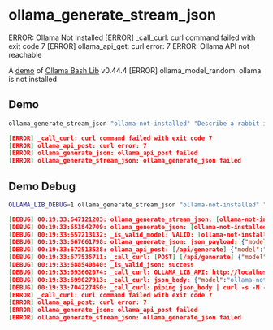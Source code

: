 # ollama_generate_stream_json
ERROR: Ollama Not Installed
[ERROR] _call_curl: curl command failed with exit code 7
[ERROR] ollama_api_get: curl error: 7
ERROR: Ollama API not reachable

A [demo](../README.md#demos) of [Ollama Bash Lib](https://github.com/attogram/ollama-bash-lib) v0.44.4
[ERROR] ollama_model_random: ollama is not installed

## Demo

```bash
ollama_generate_stream_json "ollama-not-installed" "Describe a rabbit in 3 words"

```
```json
[ERROR] _call_curl: curl command failed with exit code 7
[ERROR] ollama_api_post: curl error: 7
[ERROR] ollama_generate_json: ollama_api_post failed
[ERROR] ollama_generate_stream_json: ollama_generate_json failed
```

## Demo Debug

```bash
OLLAMA_LIB_DEBUG=1 ollama_generate_stream_json "ollama-not-installed" "Describe a rabbit in 3 words"

```
```json
[DEBUG] 00:19:33:647121203: ollama_generate_stream_json: [ollama-not-installed] [Describe a rabbit in 3 words]
[DEBUG] 00:19:33:651842709: ollama_generate_json: [ollama-not-installed] [Describe a rabbit in 3 words]
[DEBUG] 00:19:33:657213132: _is_valid_model: VALID: [ollama-not-installed]
[DEBUG] 00:19:33:667661798: ollama_generate_json: json_payload: {"model":"ollama-not-installed","prompt":"Describe a rabbit in 3 words","stream":true,"thinking":false}
[DEBUG] 00:19:33:672513528: ollama_api_post: [/api/generate] {"model":"ollama-not-installed","prompt":"Describe a rabbit in 3 words","stream":true,"thinking":false}
[DEBUG] 00:19:33:677535711: _call_curl: [POST] [/api/generate] {"model":"ollama-not-installed","prompt":"Describe a rabbit in 3 words","stream":true,"thinking":false}
[DEBUG] 00:19:33:688540840: _is_valid_json: success
[DEBUG] 00:19:33:693662074: _call_curl: OLLAMA_LIB_API: http://localhost:11434
[DEBUG] 00:19:33:699027913: _call_curl: json_body: {"model":"ollama-not-installed","prompt":"Describe a rabbit in 3 words","stream":true,"thinking":false}
[DEBUG] 00:19:33:704227450: _call_curl: piping json_body | curl -s -N --max-time 300 -H Content-Type: application/json -w \n%{http_code} -X POST http://localhost:11434/api/generate -d @-
[ERROR] _call_curl: curl command failed with exit code 7
[ERROR] ollama_api_post: curl error: 7
[ERROR] ollama_generate_json: ollama_api_post failed
[ERROR] ollama_generate_stream_json: ollama_generate_json failed
```
